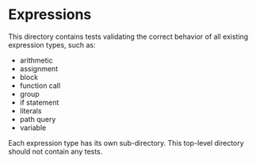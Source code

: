 # Expressions

This directory contains tests validating the correct behavior of all existing
expression types, such as:

* arithmetic
* assignment
* block
* function call
* group
* if statement
* literals
* path query
* variable

Each expression type has its own sub-directory. This top-level directory should
not contain any tests.
